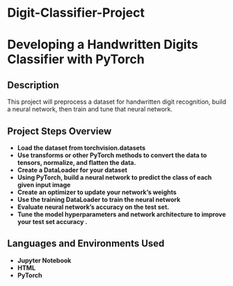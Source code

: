 # Digit-Classifier-Project

<h1>  Developing a Handwritten Digits Classifier with PyTorch  </h1>


<h2>Description</h2>

This project  will preprocess a dataset for handwritten digit recognition, build a neural network, then train and tune that neural network.
<br />


<h2> Project Steps Overview </h2>
 
- <b> Load the dataset from torchvision.datasets </b>
- <b> Use transforms or other PyTorch methods to convert the data to tensors, normalize, and flatten the data. </b>
- <b> Create a DataLoader for your dataset </b>
- <b> Using PyTorch, build a neural network to predict the class of each given input image  </b>
- <b> Create an optimizer to update your network’s weights  </b>
- <b> Use the training DataLoader to train the neural network  </b>
- <b> Evaluate  neural network’s accuracy on the test set.  </b>
- <b> Tune the model hyperparameters and network architecture to improve your test set accuracy .  </b>

<h2>Languages and Environments Used</h2>

- <b> Jupyter Notebook </b>
- <b> HTML </b>
- <b> PyTorch </b> 


<!--
 ```diff
- text in red
+ text in green
! text in orange
# text in gray
@@ text in purple (and bold)@@
```
--!>
